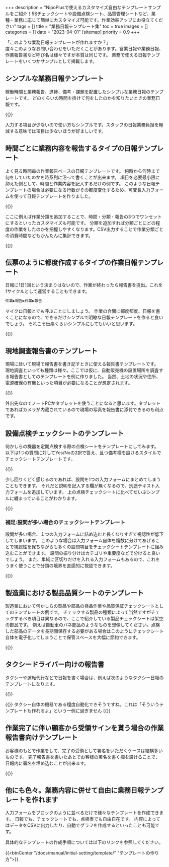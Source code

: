 +++
description = "NipoPlusで使えるカスタマイズ自由なテンプレートサンプルをご紹介！5Sチェックシートや設備点検シート、品質管理シートなど、業種・業務に応じて簡単にカスタマイズ可能です。作業効率アップにお役立てください"
tags = []
title = "業務日報テンプレート集"
toc = true
images = []
categories = []
date = "2023-04-01"
[sitemap]
  priority = 0.9
+++

「このような業務日報テンプレートが作れますか？」  
度々このようなお問い合わせをいただくことがあります。営業日報や業務日報、作業報告書など呼び名は様々ですが本質は同じです。
業務で使える日報テンプレートをいくつかサンプルとして掲載します。

## シンプルな業務日報テンプレート

稼働時間と業務報告、進捗、備考・課題を配置したシンプルな業務日報のテンプレートです。
どのくらいの時間を掛けて何をしたのかを知りたいときの業務日報です。

{{<appscreen filename="sample1" title="業務日報テンプレートサンプル1">}}

入力する項目が少ないので使い方もシンプルです。スタッフの日報業務負担を軽減する意味では項目は少ないほうが好ましいです。

## 時間ごとに業務内容を報告するタイプの日報テンプレート

よく見る時間毎の作業報告ベースの日報テンプレートです。
何時から何時まで何をしていたのかを時系列に沿って書くことが出来ます。
項目を必要最小限に抑えた例として、時間と作業内容を記入するだけの例です。
このような日報テンプレートの場合は必要になる行数がその都度変化するため、可変長入力フォームを使って日報テンプレートを作りました。

{{<appscreen filename="sample2" title="時間毎に書くタイプの業務日報テンプレート1">}}

ここに例えば作業分類を追加することで、時間・分類・報告の3つでワンセットにするといったカスタマイズも可能です。
分類を追加すれば分類ごとにどの程度の作業をしたのかを把握しやすくなります。CSV出力することで作業分類ごとの消費時間などもかんたんに集計できます。

{{<appscreen filename="sample11" title="時間毎に書くタイプの業務日報テンプレート2">}}

## 伝票のように都度作成するタイプの作業日報テンプレート

日報に1日1回という決まりはないので、作業が終わったら報告書を提出。これを1サイクルとして運営することもできます。

```sh
作業▶報告▶作業▶報告
```

マイクロ日報とでも呼ぶことにしましょう。
作業の合間に都度都度、日報を書くことになるので、できるだけシンプルで明瞭な日報テンプレートを作ると良いでしょう。
それこそ伝票くらいシンプルにしてもいいと思います。

{{<appscreen filename="sample3" title="マイクロ日報テンプレート">}}

## 現地調査報告書のテンプレート

現場に赴いて現場で報告書を書き記すときに使える報告書テンプレートです。
現地調査といっても種類は様々。ここでは仮に、自動販売機の設置場所を調査する報告書としてのテンプレートを例に作りました。
当然、土地の状況や住所、電源確保の有無といった項目が必要になることが想定されます。

{{<appscreen filename="sample4" title="現地調査報告書のテンプレート">}}

外出先なのでノートPCかタブレットを使うことになると思います。タブレットであればカメラが内蔵されているので現場の写真を報告書に添付できるのも利点です。

## 設備点検チェックシートのテンプレート

何かしらの機器を定期点検する際の点検シートをテンプレートにしてみます。
以下は1つの質問に対してYes/Noの2択で答え、且つ備考欄を設けるスタイルでチェックシートテンプレートです。

{{<appscreen filename="sample5" title="設備点検チェックシートのテンプレート">}}

少し回りくどく感じるのであれば、設問を1つの入力フォームにまとめてしまうこともできます。
それだと説明を記入する欄が無くなるので、別途テキスト入力フォームを追加しています。
上の点検チェックシートに比べてだいぶシンプルに纏まっていることがわかります。

{{<appscreen filename="sample6" title="設備点検チェックシートのテンプレート（簡易版）">}}

### 補足:設問が多い場合のチェックシートテンプレート


設問が多い場合、１つの入力フォームに詰め込むと長くなりすぎて視認性が低下してしまいます。
このような場合は入力フォーム自体を複数に分けてあげることで視認性を保ちながらも多くの設問項目をチェックシートテンプレートに組み込むことができます。
設問の振り分けはカテゴリや重要度などで分けると良いでしょう。
また、単純に区切りだけを入れる入力フォームもあるので、これをうまく使うことで分類の境界を直感的に視認できます。

{{<appscreen filename="sample7" title="設問が多いチェックシートを分割する例">}}

## 製造業における製品品質シートのテンプレート

製造業において何かしらの製品や部品の検品作業や品質保証チェックシートとしてのテンプレートの例です。
チェックする製品の種類によって当然ですがチェックするべき項目は異なるので、ここで紹介している製品チェックシートは架空の部品です。
例えば自動車のバネ部品のようなものを想像してください。点検した部品のデータを長期間保存する必要がある場合はこのようにチェックシート自体を電子化してしまうことで保管スペースを大幅に節約できます。

{{<appscreen filename="sample8" title="製品品質チェックシートのテンプレート">}}

## タクシードライバー向けの報告書

タクシーや運転代行などで日報を書く場合は、例えば次のようなタクシー日報のテンプレートになります。

{{<appscreen filename="sample9" title="タクシー日報のテンプレート">}}

{{<alice pos="right" icon="here">}}
タクシー自体の機器である程度自動化できそうですね。これは「そういうテンプレートも作れるよ」という一例に過ぎません
{{</alice>}}

## 作業完了に伴い顧客から受領サインを貰う場合の作業報告書向けテンプレート

お客様のもとで作業をして、完了の受領として署名をいただくケースは結構多いものです。
完了報告書を書いたあとでお客様の署名を書く欄を設けることで、日報内に署名を埋め込むことが出来ます。

{{<appscreen filename="sample10" title="署名欄ありの完了報告書テンプレート">}}

## 他にも色々。業務内容に併せて自由に業務日報テンプレートを作れます

入力フォームをブロックのように並べるだけで様々なテンプレートを作成できます。
日報でも、チェックシートでも、点検表でも自由自在です。
内容によってはデータをCSVに出力したり、自動でグラフを作成するといったことも可能です。

具体的なテンプレートの作成手順については以下のリンクを参照してください。

{{<btnCenter "/docs/manual/initial-setting/template/" "テンプレートの作り方">}}
